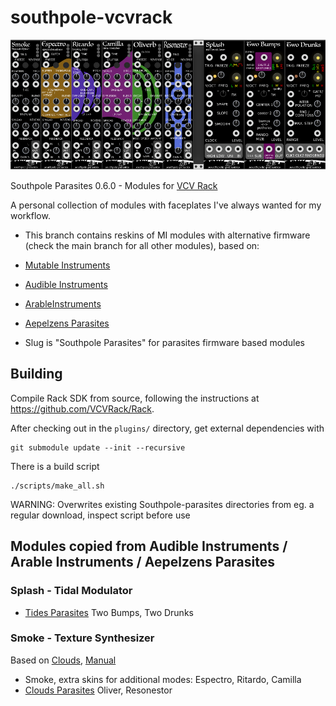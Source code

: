 # southpole-vcvrack

![All](./doc/sp-parasites-0_6_0.png)

Southpole Parasites 0.6.0 - Modules for [VCV Rack](https://vcvrack.com/)

A personal collection of modules with faceplates I've always wanted for my workflow.

- This branch contains reskins of MI modules with alternative firmware (check the main branch for all other modules), based on:

- [Mutable Instruments](https://mutable-instruments.net/)
- [Audible Instruments](https://github.com/VCVRack/AudibleInstruments/)
- [ArableInstruments](https://github.com/adbrant/ArableInstruments/)
- [Aepelzens Parasites](https://github.com/Aepelzen/AepelzensParasites)

- Slug is "Southpole Parasites" for parasites firmware based modules


## Building

Compile Rack SDK from source, following the instructions at https://github.com/VCVRack/Rack.

After checking out in the `plugins/` directory, get external dependencies with

	git submodule update --init --recursive

There is a build script

	./scripts/make_all.sh

WARNING: Overwrites existing Southpole-parasites directories from eg. a regular download, inspect script before use		

## Modules copied from Audible Instruments / Arable Instruments / Aepelzens Parasites
  
### Splash - Tidal Modulator

- [Tides Parasites](https://mqtthiqs.github.io/parasites/tides.html) Two Bumps, Two Drunks

### Smoke - Texture Synthesizer

Based on [Clouds](https://mutable-instruments.net/modules/clouds), [Manual](https://mutable-instruments.net/modules/clouds/manual/)

- Smoke, extra skins for additional modes: Espectro, Ritardo, Camilla
- [Clouds Parasites](https://mqtthiqs.github.io/parasites/clouds.html) Oliver, Resonestor

